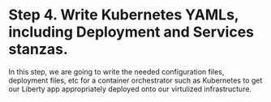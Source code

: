 # Step 4. Write Kubernetes YAMLs, including Deployment and Services stanzas.

In this step, we are going to write the needed configuration files, deployment files, etc for a container orchestrator such as Kubernetes to get our Liberty app appropriately deployed onto our virtulized infrastructure.
